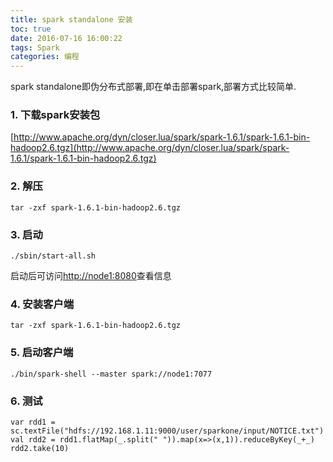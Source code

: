 ```yaml
---
title: spark standalone 安装
toc: true
date: 2016-07-16 16:00:22
tags: Spark
categories: 编程
---
```


spark standalone即伪分布式部署,即在单击部署spark,部署方式比较简单.

### 1. 下载spark安装包

[http://www.apache.org/dyn/closer.lua/spark/spark-1.6.1/spark-1.6.1-bin-hadoop2.6.tgz](http://www.apache.org/dyn/closer.lua/spark/spark-1.6.1/spark-1.6.1-bin-hadoop2.6.tgz)

### 2. 解压
```
tar -zxf spark-1.6.1-bin-hadoop2.6.tgz
```
### 3. 启动
```
./sbin/start-all.sh
```

启动后可访问[http://node1:8080](http://node1:8080)查看信息

### 4. 安装客户端
```
tar -zxf spark-1.6.1-bin-hadoop2.6.tgz
```
### 5. 启动客户端

```
./bin/spark-shell --master spark://node1:7077
```
### 6. 测试
```
var rdd1 = sc.textFile("hdfs://192.168.1.11:9000/user/sparkone/input/NOTICE.txt")
val rdd2 = rdd1.flatMap(_.split(" ")).map(x=>(x,1)).reduceByKey(_+_)
rdd2.take(10)
```
